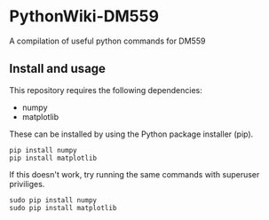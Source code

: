 # PythonWiki-DM559
A compilation of useful python commands for DM559

Install and usage
------
This repository requires the following dependencies:
* numpy
* matplotlib

These can be installed by using the Python package installer (pip).
```
pip install numpy
pip install matplotlib
```
If this doesn't work, try running the same commands with superuser priviliges.
```
sudo pip install numpy
sudo pip install matplotlib
```
